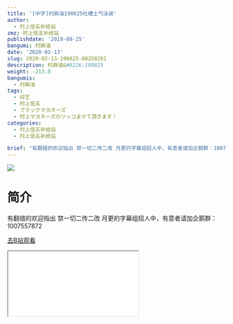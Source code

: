 ```yaml
---
title: '[中字]村麻油190825吐槽土气泳装'
author:
  - 村上信五补给站
zmz: 村上信五补给站
publishdate: '2019-08-25'
bangumi: 村麻油
date: '2020-02-13'
slug: 2020-02-13-190825-88258261
description: 村麻油&#8226;190825
weight: -213.0
bangumis:
  - 村麻油
tags:
  - 综艺
  - 村上信五
  - ブラックマヨネーズ
  - 村上マヨネーズのツッコませて頂きます！
categories:
  - 村上信五补给站
  - 村上信五补给站

brief: "有翻错的欢迎指出 禁一切二传二改 月更的字幕组招人中，有意者请加企鹅群：1007557872"
---
```

![](https://raw.githubusercontent.com/tcgriffith/owaraisite/master/static/tmpimg/2344b3e6f3658178208b73f7a35b8db7d88a4018.jpg.480.jpg)
# 简介  
有翻错的欢迎指出
禁一切二传二改
月更的字幕组招人中，有意者请加企鹅群：1007557872  

[去B站观看](https://www.bilibili.com/video/av88258261/)
<div class ="resp-container"><iframe class="testiframe" src="//player.bilibili.com/player.html?aid=88258261"", scrolling="no", allowfullscreen="true" > </iframe></div> 
